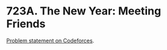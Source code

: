 # 723A. The New Year: Meeting Friends

[Problem statement on Codeforces](https://codeforces.com/problemset/problem/723/A?locale=en).